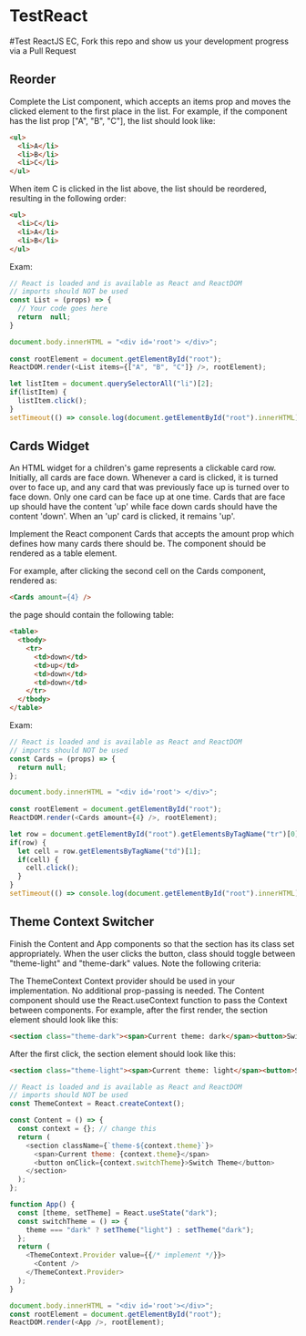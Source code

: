 # TestReact

#Test ReactJS EC, Fork this repo and show us your development progress via a Pull Request

## Reorder

Complete the List component, which accepts an items prop and moves the clicked element to the first place in the list.
For example, if the component has the list prop ["A", "B", "C"], the list should look like:
```html
<ul>
  <li>A</li>
  <li>B</li>
  <li>C</li>
</ul>
```

When item C is clicked in the list above, the list should be reordered, resulting in the following order:
```html
<ul>
  <li>C</li>
  <li>A</li>
  <li>B</li>
</ul>
```

Exam:
```javascript
// React is loaded and is available as React and ReactDOM
// imports should NOT be used
const List = (props) => {
  // Yоur cоdе gоеs hеrе
  return  null;
}

document.body.innerHTML = "<div id='root'> </div>";
  
const rootElement = document.getElementById("root");
ReactDOM.render(<List items={["A", "B", "C"]} />, rootElement);

let listItem = document.querySelectorAll("li")[2];
if(listItem) {
  listItem.click();
}
setTimeout(() => console.log(document.getElementById("root").innerHTML));
```

## Cards Widget

An HTML widget for a children's game represents a clickable card row. Initially, all cards are face down. Whenever a card is clicked, it is turned over to face up, and any card that was previously face up is turned over to face down. Only one card can be face up at one time. Cards that are face up should have the content 'up' while face down cards should have the content 'down'. When an 'up' card is clicked, it remains 'up'.

Implement the React component Cards that accepts the amount prop which defines how many cards there should be. The component should be rendered as a table element. 

For example, after clicking the second cell on the Cards component, rendered as:
```html
<Cards amount={4} />
```

the page should contain the following table:
```html
<table>
  <tbody>
    <tr>
      <td>down</td>
      <td>up</td>
      <td>down</td>
      <td>down</td>
    </tr>
  </tbody>
</table>
```

Exam: 
```javascript
// React is loaded and is available as React and ReactDOM
// imports should NOT be used
const Cards = (props) => {
  return null;
};

document.body.innerHTML = "<div id='root'> </div>";
  
const rootElement = document.getElementById("root");
ReactDOM.render(<Cards amount={4} />, rootElement);

let row = document.getElementById("root").getElementsByTagName("tr")[0];
if(row) {
  let cell = row.getElementsByTagName("td")[1];
  if(cell) {
    cell.click();
  }
}
setTimeout(() => console.log(document.getElementById("root").innerHTML));
```

## Theme Context Switcher

Finish the Content and App components so that the section has its class set appropriately. When the user clicks the button, class should toggle between "theme-light" and "theme-dark" values. Note the following criteria:

The ThemeContext Context provider should be used in your implementation. No additional prop-passing is needed.
The Content component should use the React.useContext function to pass the Context between components.
For example, after the first render, the section element should look like this:
```html
<section class="theme-dark"><span>Current theme: dark</span><button>Switch Theme</button></section>
```
After the first click, the section element should look like this:
```html
<section class="theme-light"><span>Current theme: light</span><button>Switch Theme</button></section>
```

```javascript
// React is loaded and is available as React and ReactDOM
// imports should NOT be used
const ThemeContext = React.createContext();

const Content = () => {
  const context = {}; // change this
  return (
    <section className={`theme-${context.theme}`}>
      <span>Current theme: {context.theme}</span>
      <button onClick={context.switchTheme}>Switch Theme</button>
    </section>
  );
};

function App() {
  const [theme, setTheme] = React.useState("dark");
  const switchTheme = () => {
    theme === "dark" ? setTheme("light") : setTheme("dark");
  };
  return (
    <ThemeContext.Provider value={{/* implement */}}>
      <Content />
    </ThemeContext.Provider>
  );
}

document.body.innerHTML = "<div id='root'></div>";
const rootElement = document.getElementById("root");
ReactDOM.render(<App />, rootElement);
```

